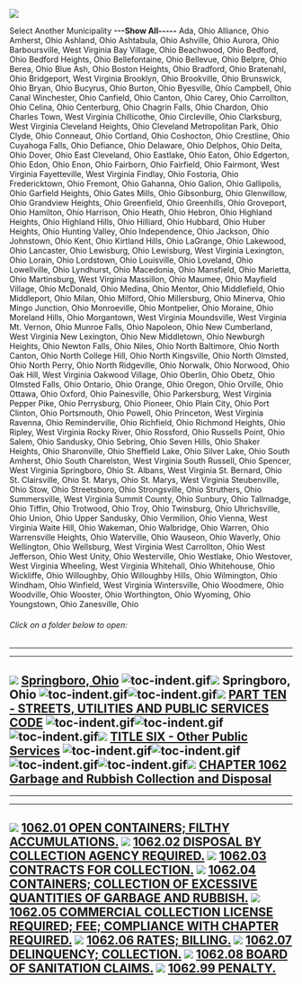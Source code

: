 [![](lpext51e7.bmp?f=images&fn=whdHelp.bmp&2.0)](http://www.conwaygreene.com/WHDHelp/index.htm)

Select Another Municipality **---Show All-----** Ada, Ohio Alliance,
Ohio Amherst, Ohio Ashland, Ohio Ashtabula, Ohio Ashville, Ohio Aurora,
Ohio Barboursville, West Virginia Bay Village, Ohio Beachwood, Ohio
Bedford, Ohio Bedford Heights, Ohio Bellefontaine, Ohio Bellevue, Ohio
Belpre, Ohio Berea, Ohio Blue Ash, Ohio Boston Heights, Ohio Bradford,
Ohio Bratenahl, Ohio Bridgeport, West Virginia Brooklyn, Ohio
Brookville, Ohio Brunswick, Ohio Bryan, Ohio Bucyrus, Ohio Burton, Ohio
Byesville, Ohio Campbell, Ohio Canal Winchester, Ohio Canfield, Ohio
Canton, Ohio Carey, Ohio Carrollton, Ohio Celina, Ohio Centerburg, Ohio
Chagrin Falls, Ohio Chardon, Ohio Charles Town, West Virginia
Chillicothe, Ohio Circleville, Ohio Clarksburg, West Virginia Cleveland
Heights, Ohio Cleveland Metropolitan Park, Ohio Clyde, Ohio Conneaut,
Ohio Cortland, Ohio Coshocton, Ohio Crestline, Ohio Cuyahoga Falls, Ohio
Defiance, Ohio Delaware, Ohio Delphos, Ohio Delta, Ohio Dover, Ohio East
Cleveland, Ohio Eastlake, Ohio Eaton, Ohio Edgerton, Ohio Edon, Ohio
Enon, Ohio Fairborn, Ohio Fairfield, Ohio Fairmont, West Virginia
Fayetteville, West Virginia Findlay, Ohio Fostoria, Ohio Fredericktown,
Ohio Fremont, Ohio Gahanna, Ohio Galion, Ohio Gallipolis, Ohio Garfield
Heights, Ohio Gates Mills, Ohio Gibsonburg, Ohio Glenwillow, Ohio
Grandview Heights, Ohio Greenfield, Ohio Greenhills, Ohio Groveport,
Ohio Hamilton, Ohio Harrison, Ohio Heath, Ohio Hebron, Ohio Highland
Heights, Ohio Highland Hills, Ohio Hilliard, Ohio Hubbard, Ohio Huber
Heights, Ohio Hunting Valley, Ohio Independence, Ohio Jackson, Ohio
Johnstown, Ohio Kent, Ohio Kirtland Hills, Ohio LaGrange, Ohio Lakewood,
Ohio Lancaster, Ohio Lewisburg, Ohio Lewisburg, West Virginia Lexington,
Ohio Lorain, Ohio Lordstown, Ohio Louisville, Ohio Loveland, Ohio
Lowellville, Ohio Lyndhurst, Ohio Macedonia, Ohio Mansfield, Ohio
Marietta, Ohio Martinsburg, West Virginia Massillon, Ohio Maumee, Ohio
Mayfield Village, Ohio McDonald, Ohio Medina, Ohio Mentor, Ohio
Middlefield, Ohio Middleport, Ohio Milan, Ohio Milford, Ohio
Millersburg, Ohio Minerva, Ohio Mingo Junction, Ohio Monroeville, Ohio
Montpelier, Ohio Moraine, Ohio Moreland Hills, Ohio Morgantown, West
Virginia Moundsville, West Virginia Mt. Vernon, Ohio Munroe Falls, Ohio
Napoleon, Ohio New Cumberland, West Virginia New Lexington, Ohio New
Middletown, Ohio Newburgh Heights, Ohio Newton Falls, Ohio Niles, Ohio
North Baltimore, Ohio North Canton, Ohio North College Hill, Ohio North
Kingsville, Ohio North Olmsted, Ohio North Perry, Ohio North Ridgeville,
Ohio Norwalk, Ohio Norwood, Ohio Oak Hill, West Virginia Oakwood
Village, Ohio Oberlin, Ohio Obetz, Ohio Olmsted Falls, Ohio Ontario,
Ohio Orange, Ohio Oregon, Ohio Orville, Ohio Ottawa, Ohio Oxford, Ohio
Painesville, Ohio Parkersburg, West Virginia Pepper Pike, Ohio
Perrysburg, Ohio Pioneer, Ohio Plain City, Ohio Port Clinton, Ohio
Portsmouth, Ohio Powell, Ohio Princeton, West Virginia Ravenna, Ohio
Reminderville, Ohio Richfield, Ohio Richmond Heights, Ohio Ripley, West
Virginia Rocky River, Ohio Rossford, Ohio Russells Point, Ohio Salem,
Ohio Sandusky, Ohio Sebring, Ohio Seven Hills, Ohio Shaker Heights, Ohio
Sharonville, Ohio Sheffield Lake, Ohio Silver Lake, Ohio South Amherst,
Ohio South Charelston, West Virginia South Russell, Ohio Spencer, West
Virginia Springboro, Ohio St. Albans, West Virginia St. Bernard, Ohio
St. Clairsville, Ohio St. Marys, Ohio St. Marys, West Virginia
Steubenville, Ohio Stow, Ohio Streetsboro, Ohio Strongsville, Ohio
Struthers, Ohio Summersville, West Virginia Summit County, Ohio Sunbury,
Ohio Tallmadge, Ohio Tiffin, Ohio Trotwood, Ohio Troy, Ohio Twinsburg,
Ohio Uhrichsville, Ohio Union, Ohio Upper Sandusky, Ohio Vermilion, Ohio
Vienna, West Virginia Waite Hill, Ohio Wakeman, Ohio Walbridge, Ohio
Warren, Ohio Warrensville Heights, Ohio Waterville, Ohio Wauseon, Ohio
Waverly, Ohio Wellington, Ohio Wellsburg, West Virginia West Carrollton,
Ohio West Jefferson, Ohio West Unity, Ohio Westerville, Ohio Westlake,
Ohio Westover, West Virginia Wheeling, West Virginia Whitehall, Ohio
Whitehouse, Ohio Wickliffe, Ohio Willoughby, Ohio Willoughby Hills, Ohio
Wilmington, Ohio Windham, Ohio Winfield, West Virginia Wintersville,
Ohio Woodmere, Ohio Woodville, Ohio Wooster, Ohio Worthington, Ohio
Wyoming, Ohio Youngstown, Ohio Zanesville, Ohio

###### Click on a folder below to open:

* * * * *

  --------------------------------------------------------------------------------------------------------------------------------------------------------------------------------------------------------------------------------------------------------------------------------------------------------------------------------------------------------------------------------------------------------------------------------------------------------------------------------------------------------------------------------------------
  [![](lpext0b6d.gif?f=images&fn=toc-expand.gif&2.0)](lpextf892.html?f=templates&fn=tools-contents.htm&cp=%2F&2.0) [Springboro, Ohio](lpext/indexee20.html?fn=document-frame.htm&f=templates&2.0)
  ![toc-indent.gif](lpextb702.gif?f=images&fn=toc-indent.gif&2.0)[![](lpext0b6d.gif?f=images&fn=toc-expand.gif&2.0)](lpextda37.html?f=templates&fn=tools-contents.htm&cp=Springboro&2.0) Springboro, Ohio
  ![toc-indent.gif](lpextb702.gif?f=images&fn=toc-indent.gif&2.0)![toc-indent.gif](lpextb702.gif?f=images&fn=toc-indent.gif&2.0)[![](lpext0b6d.gif?f=images&fn=toc-expand.gif&2.0)](lpextd719.html?f=templates&fn=tools-contents.htm&cp=Springboro%2F407f&2.0) [PART TEN - STREETS, UTILITIES AND PUBLIC SERVICES CODE](lpext/Springboro/407fa412.html?fn=document-frame.htm&f=templates&2.0)
  ![toc-indent.gif](lpextb702.gif?f=images&fn=toc-indent.gif&2.0)![toc-indent.gif](lpextb702.gif?f=images&fn=toc-indent.gif&2.0)![toc-indent.gif](lpextb702.gif?f=images&fn=toc-indent.gif&2.0)[![](lpext0b6d.gif?f=images&fn=toc-expand.gif&2.0)](lpext3711.html?f=templates&fn=tools-contents.htm&cp=Springboro%2F407f%2F45a2&2.0) [TITLE SIX - Other Public Services](lpext/Springboro/407f/45a2a412.html?fn=document-frame.htm&f=templates&2.0)
  ![toc-indent.gif](lpextb702.gif?f=images&fn=toc-indent.gif&2.0)![toc-indent.gif](lpextb702.gif?f=images&fn=toc-indent.gif&2.0)![toc-indent.gif](lpextb702.gif?f=images&fn=toc-indent.gif&2.0)![toc-indent.gif](lpextb702.gif?f=images&fn=toc-indent.gif&2.0)[![](lpext0b6d.gif?f=images&fn=toc-expand.gif&2.0)](lpext/Springboro/407f/45a2/45cba412.html?fn=document-frame.htm&f=templates&2.0) [CHAPTER 1062 Garbage and Rubbish Collection and Disposal](lpext/Springboro/407f/45a2/45cba412.html?fn=document-frame.htm&f=templates&2.0)
  --------------------------------------------------------------------------------------------------------------------------------------------------------------------------------------------------------------------------------------------------------------------------------------------------------------------------------------------------------------------------------------------------------------------------------------------------------------------------------------------------------------------------------------------

* * * * *

  ----------------------------------------------------------------------------------------------------------------------------------------------------------------------------------------------------------------------------------------------------------------------------------------------------------------------
  [![](lpextdb7c.gif?f=images&fn=toc-leaf.gif&2.0)](lpext/Springboro/407f/45a2/45cb/45e2a412.html?fn=document-frame.htm&f=templates&2.0) [1062.01 OPEN CONTAINERS; FILTHY ACCUMULATIONS.](lpext/Springboro/407f/45a2/45cb/45e2a412.html?fn=document-frame.htm&f=templates&2.0)
  [![](lpextdb7c.gif?f=images&fn=toc-leaf.gif&2.0)](lpext/Springboro/407f/45a2/45cb/45e5a412.html?fn=document-frame.htm&f=templates&2.0) [1062.02 DISPOSAL BY COLLECTION AGENCY REQUIRED.](lpext/Springboro/407f/45a2/45cb/45e5a412.html?fn=document-frame.htm&f=templates&2.0)
  [![](lpextdb7c.gif?f=images&fn=toc-leaf.gif&2.0)](lpext/Springboro/407f/45a2/45cb/45eda412.html?fn=document-frame.htm&f=templates&2.0) [1062.03 CONTRACTS FOR COLLECTION.](lpext/Springboro/407f/45a2/45cb/45eda412.html?fn=document-frame.htm&f=templates&2.0)
  [![](lpextdb7c.gif?f=images&fn=toc-leaf.gif&2.0)](lpext/Springboro/407f/45a2/45cb/45f1a412.html?fn=document-frame.htm&f=templates&2.0) [1062.04 CONTAINERS; COLLECTION OF EXCESSIVE QUANTITIES OF GARBAGE AND RUBBISH.](lpext/Springboro/407f/45a2/45cb/45f1a412.html?fn=document-frame.htm&f=templates&2.0)
  [![](lpextdb7c.gif?f=images&fn=toc-leaf.gif&2.0)](lpext/Springboro/407f/45a2/45cb/45f5a412.html?fn=document-frame.htm&f=templates&2.0) [1062.05 COMMERCIAL COLLECTION LICENSE REQUIRED; FEE; COMPLIANCE WITH CHAPTER REQUIRED.](lpext/Springboro/407f/45a2/45cb/45f5a412.html?fn=document-frame.htm&f=templates&2.0)
  [![](lpextdb7c.gif?f=images&fn=toc-leaf.gif&2.0)](lpext/Springboro/407f/45a2/45cb/45f9a412.html?fn=document-frame.htm&f=templates&2.0) [1062.06 RATES; BILLING.](lpext/Springboro/407f/45a2/45cb/45f9a412.html?fn=document-frame.htm&f=templates&2.0)
  [![](lpextdb7c.gif?f=images&fn=toc-leaf.gif&2.0)](lpext/Springboro/407f/45a2/45cb/4601a412.html?fn=document-frame.htm&f=templates&2.0) [1062.07 DELINQUENCY; COLLECTION.](lpext/Springboro/407f/45a2/45cb/4601a412.html?fn=document-frame.htm&f=templates&2.0)
  [![](lpextdb7c.gif?f=images&fn=toc-leaf.gif&2.0)](lpext/Springboro/407f/45a2/45cb/4605a412.html?fn=document-frame.htm&f=templates&2.0) [1062.08 BOARD OF SANITATION CLAIMS.](lpext/Springboro/407f/45a2/45cb/4605a412.html?fn=document-frame.htm&f=templates&2.0)
  [![](lpextdb7c.gif?f=images&fn=toc-leaf.gif&2.0)](lpext/Springboro/407f/45a2/45cb/460ca412.html?fn=document-frame.htm&f=templates&2.0) [1062.99 PENALTY.](lpext/Springboro/407f/45a2/45cb/460ca412.html?fn=document-frame.htm&f=templates&2.0)
  ----------------------------------------------------------------------------------------------------------------------------------------------------------------------------------------------------------------------------------------------------------------------------------------------------------------------


